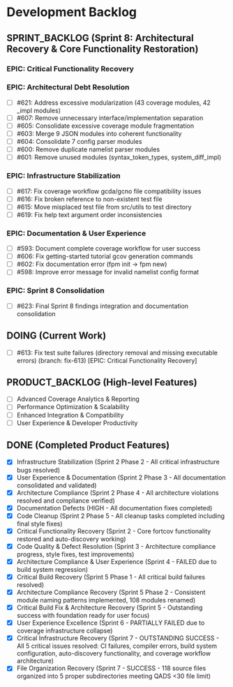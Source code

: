 # Development Backlog

## SPRINT_BACKLOG (Sprint 8: Architectural Recovery & Core Functionality Restoration)

### EPIC: Critical Functionality Recovery

### EPIC: Architectural Debt Resolution  
- [ ] #621: Address excessive modularization (43 coverage modules, 42 _impl modules)
- [ ] #607: Remove unnecessary interface/implementation separation
- [ ] #605: Consolidate excessive coverage module fragmentation
- [ ] #603: Merge 9 JSON modules into coherent functionality
- [ ] #604: Consolidate 7 config parser modules
- [ ] #600: Remove duplicate namelist parser modules
- [ ] #601: Remove unused modules (syntax_token_types, system_diff_impl)

### EPIC: Infrastructure Stabilization
- [ ] #617: Fix coverage workflow gcda/gcno file compatibility issues
- [ ] #616: Fix broken reference to non-existent test file
- [ ] #615: Move misplaced test file from src/utils to test directory
- [ ] #619: Fix help text argument order inconsistencies

### EPIC: Documentation & User Experience
- [ ] #593: Document complete coverage workflow for user success
- [ ] #606: Fix getting-started tutorial gcov generation commands  
- [ ] #602: Fix documentation error (fpm init → fpm new)
- [ ] #598: Improve error message for invalid namelist config format

### EPIC: Sprint 8 Consolidation
- [ ] #623: Final Sprint 8 findings integration and documentation consolidation

## DOING (Current Work)
- [ ] #613: Fix test suite failures (directory removal and missing executable errors) (branch: fix-613) [EPIC: Critical Functionality Recovery]

## PRODUCT_BACKLOG (High-level Features)
- [ ] Advanced Coverage Analytics & Reporting
- [ ] Performance Optimization & Scalability  
- [ ] Enhanced Integration & Compatibility
- [ ] User Experience & Developer Productivity

## DONE (Completed Product Features)
- [x] Infrastructure Stabilization (Sprint 2 Phase 2 - All critical infrastructure bugs resolved)
- [x] User Experience & Documentation (Sprint 2 Phase 3 - All documentation consolidated and validated)
- [x] Architecture Compliance (Sprint 2 Phase 4 - All architecture violations resolved and compliance verified)
- [x] Documentation Defects (HIGH - All documentation fixes completed)
- [x] Code Cleanup (Sprint 2 Phase 5 - All cleanup tasks completed including final style fixes)
- [x] Critical Functionality Recovery (Sprint 2 - Core fortcov functionality restored and auto-discovery working)
- [x] Code Quality & Defect Resolution (Sprint 3 - Architecture compliance progress, style fixes, test improvements)
- [x] Architecture Compliance & User Experience (Sprint 4 - FAILED due to build system regression)
- [x] Critical Build Recovery (Sprint 5 Phase 1 - All critical build failures resolved)
- [x] Architecture Compliance Recovery (Sprint 5 Phase 2 - Consistent module naming patterns implemented, 108 modules renamed)
- [x] Critical Build Fix & Architecture Recovery (Sprint 5 - Outstanding success with foundation ready for user focus)
- [x] User Experience Excellence (Sprint 6 - PARTIALLY FAILED due to coverage infrastructure collapse)
- [x] Critical Infrastructure Recovery (Sprint 7 - OUTSTANDING SUCCESS - All 5 critical issues resolved: CI failures, compiler errors, build system configuration, auto-discovery functionality, and coverage workflow architecture)
- [x] File Organization Recovery (Sprint 7 - SUCCESS - 118 source files organized into 5 proper subdirectories meeting QADS <30 file limit)